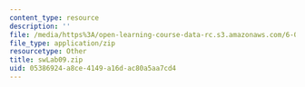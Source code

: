 ```yaml
---
content_type: resource
description: ''
file: /media/https%3A/open-learning-course-data-rc.s3.amazonaws.com/6-01sc-introduction-to-electrical-engineering-and-computer-science-i-spring-2011/05386924a8ce4149a16dac80a5aa7cd4_swLab09.zip
file_type: application/zip
resourcetype: Other
title: swLab09.zip
uid: 05386924-a8ce-4149-a16d-ac80a5aa7cd4
---
```

